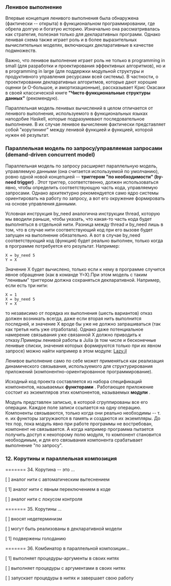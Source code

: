 ### Ленивое выполнение

Впервые концепция ленивого выполнения была обнаружена (фактически -- открыта) в функциональном программировании, где обрела долгую и богатую историю. Изначально она рассматривалась как стратегия, полезная только для декларативных программ. Однако ленивая схема также играет роль и в более выразительных вычислительных моделях, включающих декларативные в качестве подмножеств.

Важно, что ленивое выполнение играет роль не только в programming in small (для разработки и проектирования эффективных алгоритмов), но и в programming in large (для поддержки модульной структуры и продуктивного управления ресурсами всей системы). В частности, о проектировании декларативных алгоритмов, которые дают хорошие оценки (и O-большое, и амортизационные), рассказывает Крис Окасаки в своей классической книге **"Чисто функциональные структуры данных"** (рекомендую).

Параллельная модель ленивых вычислений в целом отличается от ленивого выполнения, используемого в функциональных языках наподобие Haskell, которые подразумевают последовательное выполнение. В их случае ленивое вычисление фактически представляет собой "корутининг" между ленивой функцией и функцией, которой нужен её результат.


### Параллельная модель по запросу/управляемая запросами (demand-driven concurrent model)

Параллельная модель по запросу расширяет параллельную модель, управляемую данными (она считается используемой по умолчанию), ровно одной новой концепцией --  **триггером "по необходимости" (by-need trigger)** . Этот триггер, соответственно, должен использоваться явно, чтобы определить соответствующую часть кода, управляемую запросами. Однако архитектурно рекомендуется само ядро системы ориентировать на работу по запросу, а вот его окружение формировать на основе управления данными.

Условная инструкция by_need аналогична инструкции thread, которую мы вводили раньше, чтобы указать, что какая-то часть кода будет выполняться в отдельной нити. Разница между thread и by_need лишь в том, что в случае нити соответствующий код при его вызове будет запущен на выполнение обязательно. А вот в случае by_need соответствующий код (функция) будет реально выполнен, только когда в программе потребуется его результат. Например:

```
X = by_need 5
Y = X
```

Значение X будет вычислено, только если к нему в программе случится явное обращение (как в команде Y=X).При этом модель с таким "ленивым" триггером должна сохраняться декларативной. Например, если есть три нити:

```
X = 1
X = by_need 5
Y = X
```

то независимо от порядка их выполнения (шесть вариантов) отказ должен возникать всегда, даже если вторая нить выполнится последней, и значение X вроде бы уже не должно запрашиваться (так как третья нить уже отработала). Однако даже потенциальное намерение связывания уже связанной X должно приводить к отказу.Примеры ленивой работы в Julia (в том числе и бесконечные ленивые списки, значения которых формируются только при их явном запросе) можно найти например в этом модуле: [Lazy.jl](https://github.com/MikeInnes/Lazy.jl)


Ленивое выполнение само по себе может применяться как реализация динамического связывания, используемого для структурирования приложений (компонентно-ориентированное программирование).

Исходный код проекта составляется из набора спецификаций компонентов, называемых  **функторами** . Работающее приложение состоит из экземпляров этих компонентов, называемых  **модули** .

Модуль представлен записью, в которой сгруппированы все его операции. Каждое поле записи ссылается на одну операцию. Компоненты связываются, только когда они реально необходимы -- т. е. их функторы загружаются в память и создаются их экземпляры. До тех пор, пока модуль явно при работе программы не востребован, компонент не связывается. А когда например программа пытается получить доступ к некоторому полю модуля, то компонент становится необходимым, и для его связывания компонента срабатывает выполнение "по запросу".


### 12. Корутины и параллельная композиция

======= 34. Корутина -- это ...

[ ] аналог нити с автоматическим вытеснением

[ 1] аналог нити с явным переключением в коде

[ ] аналог нити с локусом контроля

======= 35. Корутины ...

[ ] вносят недетерминизм

[ ] могут быть реализованы в декларативной модели

[ 1] подвержены голоданию

======= 36. Комбинатор в параллельной композиции...

[ 1] выполняет процедуры-аргументы в своих нитях

[ ] выполняет процедуры с аргументами в своих нитях

[ ] запускает процедуры в нитях и завершает свою работу
